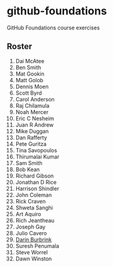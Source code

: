 # github-foundations
GitHub Foundations course exercises
## Roster
1. Dai McAtee
1. Ben Smith
1. Mat Gookin
1. Matt Golob
1. Dennis Moen
1. Scott Byrd
1. Carol Anderson
1. Raj Chilamula
1. Noah Mercer
1. Eric C Nesheim
1. Juan R Andrew
1. Mike Duggan
1. Dan Rafferty
1. Pete Guritza
1. Tina Savopoulos
1. Thirumalai Kumar
1. Sam Smith
1. Bob Kean
1. Richard Gibson
1. Jonathan D Rice
1. Harrison Shindler
1. John Coleman
1. Rick Craven
1. Shweta Sanghi
1. Art Aquiro
1. Rich Jeantheau
1. Joseph Gay
1. Julio Cavero
1. [Darin Burbrink](darin_burbrink.md)
1. Suresh Penumala
1. Steve Worrel
1. Dawn Winston
